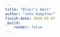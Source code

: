 ```yaml
---
title: "Blair's Wars"
author: "John Kampfner"
finish-date: 2016-05-07
_build:
    render: false
---
```


